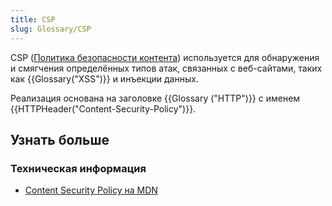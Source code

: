 ```yaml
---
title: CSP
slug: Glossary/CSP
---
```


CSP ([Политика безопасности контента](/ru/docs/Web/HTTP/CSP)) используется для обнаружения и смягчения определённых типов атак, связанных с веб-сайтами, таких как {{Glossary("XSS")}} и инъекции данных.

Реализация основана на заголовке {{Glossary ("HTTP")}} с именем {{HTTPHeader("Content-Security-Policy")}}.

## Узнать больше

### Техническая информация

- [Content Security Policy на MDN](/ru/docs/Web/HTTP/CSP)
